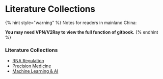 # Literature Collections

{% hint style="warning" %}
Notes for readers in mainland China:

**You may need VPN/V2Ray to view the full function of gitbook.**
{% endhint %}

### Literature Collections

* [RNA Regulation](rna.md)
* [Precision Medicine](med.md)
* [Machine Learning & AI](ai.md)

